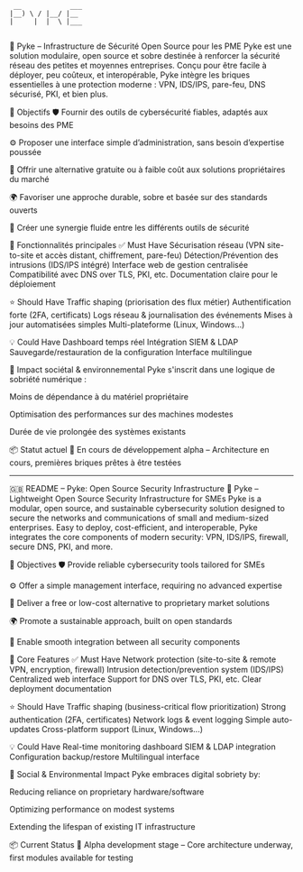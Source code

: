 ```
 __            ___ 
|__) \ / |__/ |__  
|     |  |  \ |___ 
                   
```
🔐 Pyke – Infrastructure de Sécurité Open Source pour les PME
Pyke est une solution modulaire, open source et sobre destinée à renforcer la sécurité réseau des petites et moyennes entreprises. Conçu pour être facile à déployer, peu coûteux, et interopérable, Pyke intègre les briques essentielles à une protection moderne : VPN, IDS/IPS, pare-feu, DNS sécurisé, PKI, et bien plus.

🎯 Objectifs
  🛡️ Fournir des outils de cybersécurité fiables, adaptés aux besoins des PME

  ⚙️ Proposer une interface simple d’administration, sans besoin d’expertise poussée

  💸 Offrir une alternative gratuite ou à faible coût aux solutions propriétaires du marché

  🌍 Favoriser une approche durable, sobre et basée sur des standards ouverts

  🧰 Créer une synergie fluide entre les différents outils de sécurité

🧩 Fonctionnalités principales
✅ Must Have
  Sécurisation réseau (VPN site-to-site et accès distant, chiffrement, pare-feu)
  Détection/Prévention des intrusions (IDS/IPS intégré)
  Interface web de gestion centralisée
  Compatibilité avec DNS over TLS, PKI, etc.
  Documentation claire pour le déploiement
  
⭐ Should Have
  Traffic shaping (priorisation des flux métier)
  Authentification forte (2FA, certificats)
  Logs réseau & journalisation des événements
  Mises à jour automatisées simples
  Multi-plateforme (Linux, Windows...)

💡 Could Have
  Dashboard temps réel
  Intégration SIEM & LDAP
  Sauvegarde/restauration de la configuration
  Interface multilingue

🌱 Impact sociétal & environnemental
  Pyke s'inscrit dans une logique de sobriété numérique :

  Moins de dépendance à du matériel propriétaire

  Optimisation des performances sur des machines modestes

  Durée de vie prolongée des systèmes existants

📦 Statut actuel
  🧪 En cours de développement alpha – Architecture en cours, premières briques prêtes à être testées

--------------------------------

🇬🇧 README – Pyke: Open Source Security Infrastructure
🔐 Pyke – Lightweight Open Source Security Infrastructure for SMEs
Pyke is a modular, open source, and sustainable cybersecurity solution designed to secure the networks and communications of small and medium-sized enterprises. Easy to deploy, cost-efficient, and interoperable, Pyke integrates the core components of modern security: VPN, IDS/IPS, firewall, secure DNS, PKI, and more.

🎯 Objectives
  🛡️ Provide reliable cybersecurity tools tailored for SMEs

  ⚙️ Offer a simple management interface, requiring no advanced expertise

  💸 Deliver a free or low-cost alternative to proprietary market solutions

  🌍 Promote a sustainable approach, built on open standards

  🧰 Enable smooth integration between all security components

🧩 Core Features
✅ Must Have
  Network protection (site-to-site & remote VPN, encryption, firewall)
  Intrusion detection/prevention system (IDS/IPS)
  Centralized web interface
  Support for DNS over TLS, PKI, etc.
  Clear deployment documentation
  
⭐ Should Have
  Traffic shaping (business-critical flow prioritization)
  Strong authentication (2FA, certificates)
  Network logs & event logging
  Simple auto-updates
  Cross-platform support (Linux, Windows...)
  
💡 Could Have
  Real-time monitoring dashboard
  SIEM & LDAP integration
  Configuration backup/restore
  Multilingual interface
  
🌱 Social & Environmental Impact
  Pyke embraces digital sobriety by:
  
  Reducing reliance on proprietary hardware/software
  
  Optimizing performance on modest systems
  
  Extending the lifespan of existing IT infrastructure

📦 Current Status
  🧪 Alpha development stage – Core architecture underway, first modules available for testing



